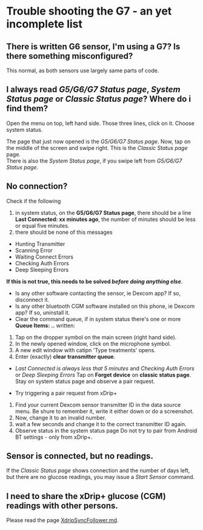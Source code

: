 # Trouble shooting the G7 - an yet incomplete list

## There is written G6 sensor, I'm using a G7? Is there something misconfigured?
This normal, as both sensors use largely same parts of code.

## I always read *G5/G6/G7 Status page*, *System Status page* or *Classic Status page*? Where do i find them?
Open the menu on top, left hand side. Those three lines, click on it.
Choose system status.

The page that just now opened is the *G5/G6/G7 Status page*. Now, tap on the middle of the screen and swipe right. This is the *Classic Status page* page.  
There is also the *System Status page*, if you swipe left from *G5/G6/G7 Status page*.

## No connection?
Check if the following

1. in system status, on the **G5/G6/G7 Status page**, there should be a line **Last Connected: xx minutes ago**, the number of minutes should be less or equal five minutes.
2. there should be none of this messages
- Hunting Transmitter
- Scanning Error
- Waiting Connect Errors
- Checking Auth Errors
- Deep Sleeping Errors

**If this is not true, this needs to be solved *before doing anything else***.
- Is any other software contacting the sensor, ie Dexcom app? If so, disconnect it.
- Is any other bluetooth CGM software installed on this phone, ie Dexcom app? If so, uninstall it.
- Clear the command queue, if in system status there's one or more **Queue Items: ..** written:

1. Tap on the dropper symbol on the main screen (right hand side).
2. In the newly opened window, click on the microphone symbol.
3. A new edit window with catipn 'Type treatments' opens.
4. Enter (exactly) **clear transmitter queue**.

- *Last Connected is always less that 5 minutes* and *Checking Auth Errors* or *Deep Sleeping Errors*
Tap on **Forget device** on **classic status page**. Stay on system status page and observe a pair request.

- Try triggering a pair request from xDrip+
1. Find your current Dexcom sensor transmitter ID in the data source menu. Be shure to remember it, write it either down or do a screenshot.
2. Now, change it to an invalid number.
3. wait a few seconds and change it to the correct transmitter ID again.
4. Observe status in the system status page
Do not try to pair from Android BT settings - only from xDrip+.


## Sensor is connected, but no readings.
If the *Classic Status page* shows connection and the number of days left, but there are no glucose readings, you may issue a *Start Sensor* command.

## I need to share the xDrip+ glucose (CGM) readings with other persons.
Please read the page [XdripSyncFollower.md](XdripSyncFollower.md).
